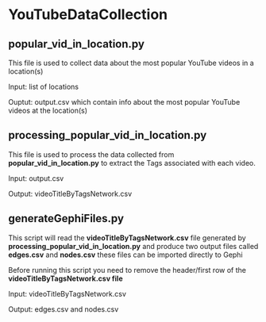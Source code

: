 # YouTubeDataCollection

## popular_vid_in_location.py 
This file is used to collect data about the most popular YouTube videos in a location(s)

Input: list of locations

Ouptut: output.csv which contain info about the most popular YouTube videos at the location(s)

## processing_popular_vid_in_location.py
This file is used to process the data collected from **popular_vid_in_location.py** to extract the Tags associated with each video. 

Input: output.csv

Output: videoTitleByTagsNetwork.csv

## generateGephiFiles.py
This script will read the **videoTitleByTagsNetwork.csv** file generated by **processing_popular_vid_in_location.py** and produce two output files called **edges.csv** and **nodes.csv** these files can be imported directly to Gephi

Before running this script you need to remove the header/first row of the **videoTitleByTagsNetwork.csv file**


Input: videoTitleByTagsNetwork.csv

Output: edges.csv and nodes.csv

